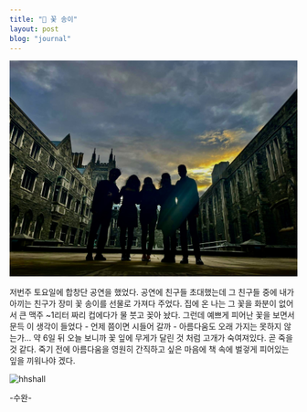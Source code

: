 ```yaml
---
title: "📝 꽃 송이"
layout: post
blog: "journal"
---
```


![hhs](/assets/hhs.jpg)

저번주 토요일에 합창단 공연을 했었다. 
공연에 친구들 초대했는데 그 친구들 중에 내가 아끼는 친구가 장미 꽃 송이를 선물로 가져다 주었다. 집에 온 나는 그 꽃을 화분이 없어서 큰 맥주 ~1리터 짜리 컵에다가 물 붓고 꽂아 놨다. 
그런데 예쁘게 피어난 꽃을 보면서 문득 이 생각이 들었다 - 언제 쯤이면 시들어 갈까 - 아름다움도 오래 가지는 못하지 않는가… 약 6일 뒤 오늘 보니까 꽃 잎에 무게가 달린 것 처럼 고개가 숙여져있다. 
곧 죽을 것 같다. 죽기 전에 아름다움을 영원히 간직하고 싶은 마음에 책 속에 벌겋게 피어있는 잎을 끼워나야 겠다. 

![hhshall](/assets/hhshall.jpg)

-수완-

